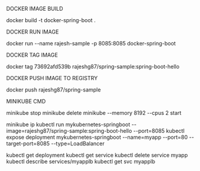 DOCKER IMAGE BUILD 

docker build -t docker-spring-boot .

DOCKER RUN IMAGE

docker run --name rajesh-sample -p 8085:8085 docker-spring-boot

DOCKER TAG IMAGE

docker tag 73692afd539b rajeshg87/spring-sample:spring-boot-hello

DOCKER PUSH IMAGE TO REGISTRY

docker push rajeshg87/spring-sample

MINIKUBE CMD

minikube stop
minikube delete
minikube --memory 8192 --cpus 2 start

minikube ip
kubectl run mykubernetes-springboot --image=rajeshg87/spring-sample:spring-boot-hello --port=8085
kubectl expose deployment mykubernetes-springboot --name=myapp --port=80 --target-port=8085 --type=LoadBalancer 

kubectl get deployment
kubectl get service
kubectl delete service myapp
kubectl describe services/myapplb
kubectl get svc myapplb
